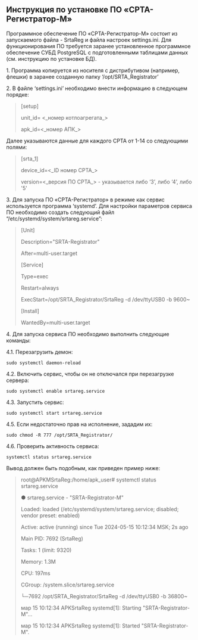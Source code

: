 ## Инструкция по установке ПО «СРТА-Регистратор-M»

Программное обеспечение ПО «СРТА-Регистратор-M» состоит из запускаемого
файла - SrtaReg и файла настроек settings.ini. Для функционирования ПО
требуется заранее установленное программное обеспечение СУБД PostgreSQL
с подготовленными таблицами данных (см. инструкцию по установке БД).

1\. Программа копируется из носителя с дистрибутивом (например, флешки)
в заранее созданную папку ‘/opt/SRTA\_Registrator’

2\. В файле ‘settings.ini’ необходимо внести информацию в следующем
порядке:

> \[setup\]
>
> unit\_id= &lt;\_номер котлоагрегата\_&gt;
>
> apk\_id=&lt;\_номер АПК\_&gt;

Далее указываются данные для каждого СРТА от 1-14 со следующими полями:

> \[srta\_1\]
>
> device\_id=&lt;\_ID номер СРТА\_&gt;
>
>
> version=&lt;\_версия ПО СРТА\_&gt; - указывается либо ‘3’, либо ‘4’, либо '5'

3\. Для запуска ПО «СРТА-Регистратор» в режиме как сервис используется
программа ‘systemd’. Для настройки параметров сервиса ПО необходимо
создать следующий файл “/etc/systemd/system/srtareg.service”:

> \[Unit\]
>
> Description="SRTA-Registrator"
>
> After=multi-user.target
>
> \[Service\]
>
> Type=exec
>
> Restart=always
>
> ExecStart=/opt/SRTA\_Registrator/SrtaReg -d /dev/ttyUSB0 -b 9600~
>
> \[Install\]
>
> WantedBy=multi-user.target

4\. Для запуска сервиса ПО необходимо выполнить следующие команды:

4.1. Перезагрузить демон:
```$xslt
sudo systemctl daemon-reload
```

4.2. Включить сервис, чтобы он не отключался при перезагрузке сервера:
```$xslt
sudo systemctl enable srtareg.service
```

4.3. Запустить сервис:
```$xslt
sudo systemctl start srtareg.service
```

4.5. Если недостаточно прав на исполнение, зададим их:
```$xslt
sudo chmod -R 777 /opt/SRTA_Registrator/
```

4.6. Проверить активность сервиса:
```$xslt
systemctl status srtareg.service
```


Вывод должен быть подобным, как приведен пример ниже:

> root@APKMSrtaReg:/home/apk\_user\# systemctl status srtareg.service
>
>● srtareg.service - "SRTA-Registrator-M"
>
>Loaded: loaded (/etc/systemd/system/srtareg.service; disabled; vendor
preset: enabled)
>
>Active: active (running) since Tue 2024-05-15 10:12:34 MSK; 2s ago
>
>Main PID: 7692 (SrtaReg)
>
>Tasks: 1 (limit: 9320)
>
>Memory: 1.3M
>
>CPU: 197ms
>
>CGroup: /system.slice/srtareg.service
>
>└─7692 /opt/SRTA\_Registrator/SrtaReg -d /dev/ttyUSB0 -b 36800~
>
>мар 15 10:12:34 APKSrtaReg systemd\[1\]: Starting "SRTA-Registrator-M"...
>
>мар 15 10:12:34 APKSrtaReg systemd\[1\]: Started "SRTA-Registrator-M".
>
